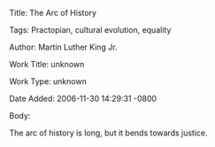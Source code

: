 Title:  The Arc of History

Tags:   Practopian, cultural evolution, equality

Author: Martin Luther King Jr.

Work Title: unknown

Work Type: unknown

Date Added: 2006-11-30 14:29:31 -0800

Body: 

The arc of history is long, but it bends towards justice.

